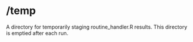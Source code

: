 # /temp

A directory for temporarily staging routine_handler.R results. This directory is emptied after each run.
